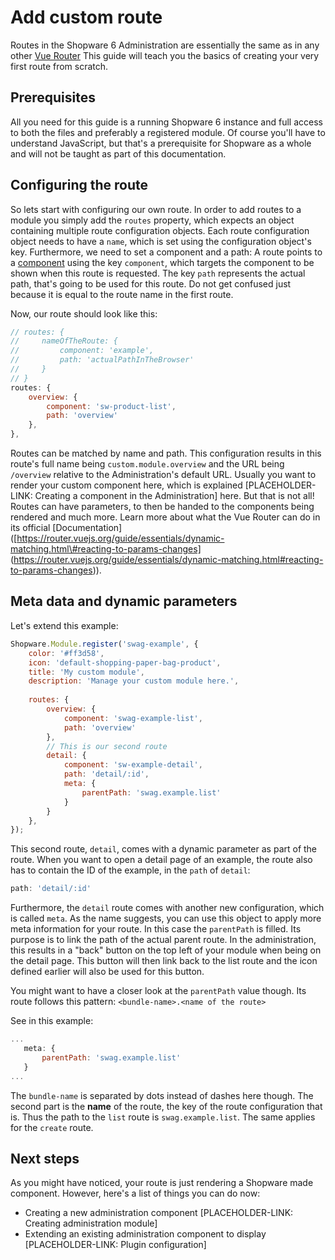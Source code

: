 # Add custom route

Routes in the Shopware 6 Administration are essentially the same as in any other [Vue Router]([https://router.vuejs.org/](https://router.vuejs.org/)) 
This guide will teach you the basics of creating your very first route from scratch.

## Prerequisites

All you need for this guide is a running Shopware 6 instance and full access to both the files and preferably a 
registered module. Of course you'll have to understand JavaScript, but that's a prerequisite for Shopware as a 
whole and will not be taught as part of this documentation.

## Configuring the route

So lets start with configuring our own route. In order to add routes to a module you simply add the `routes` property, 
which expects an object containing multiple route configuration objects. Each route configuration object needs to 
have a `name`, which is set using the configuration object's key. Furthermore, we need to set a component
and a path: A route points to a [component](https://vuejs.org/v2/guide/components.html) using the key `component`, 
which targets the component to be shown when this route is requested. The key `path` represents the actual path, that's
going to be used for this route. Do not get confused just because it is equal to the route name in the first route.

Now, our route should look like this:
```javascript
// routes: {
//     nameOfTheRoute: {
//         component: 'example',
//         path: 'actualPathInTheBrowser'
//     }
// }
routes: {
    overview: {
        component: 'sw-product-list',
        path: 'overview'
    },
},
```

Routes can be matched by name and path. This configuration results in this route's full name being 
`custom.module.overview` and the URL being `/overview` relative to the Administration's default URL. 
Usually you want to render your custom component here, which is explained \[PLACEHOLDER-LINK: Creating a component 
in the Administration\] here. But that is not all! Routes can have parameters, to then be handed to the components 
being rendered and much more. Learn more about what the Vue Router can do in its official
[Documentation]([https://router.vuejs.org/guide/essentials/dynamic-matching.html\#reacting-to-params-changes]
(https://router.vuejs.org/guide/essentials/dynamic-matching.html#reacting-to-params-changes)\).

## Meta data and dynamic parameters

Let's extend this example:
```javascript
Shopware.Module.register('swag-example', {
    color: '#ff3d58',
    icon: 'default-shopping-paper-bag-product',
    title: 'My custom module',
    description: 'Manage your custom module here.',
    
    routes: {
        overview: {
            component: 'swag-example-list',
            path: 'overview'
        },
        // This is our second route
        detail: {
            component: 'sw-example-detail',
            path: 'detail/:id',
            meta: {
                parentPath: 'swag.example.list'
            }
        }
    },
});
```

This second route, `detail`, comes with a dynamic parameter as part of the route. When you want to open a detail
page of an example, the route also has to contain the ID of the example, in the `path` of `detail`:
```javascript
path: 'detail/:id'
```

Furthermore, the `detail` route comes with another new configuration, which is called `meta`. As the name suggests,
you can use this object to apply more meta information for your route. In this case the `parentPath` is filled.
Its purpose is to link the path of the actual parent route. In the administration, this results in a "back" button
on the top left of your module when being on the detail page. This button will then link back to the list
route and the icon defined earlier will also be used for this button.

You might want to have a closer look at the `parentPath` value though. Its route follows this pattern:
`<bundle-name>.<name of the route>`

See in this example:
```javascript
...
   meta: {
       parentPath: 'swag.example.list'
   }
...
```

The `bundle-name` is separated by dots instead of dashes here though. The second part is the **name** of the route,
the key of the route configuration that is. Thus the path to the `list` route is `swag.example.list`. 
The same applies for the `create` route.

## Next steps

As you might have noticed, your route is just rendering a Shopware made component. However, here's a list of things you 
can do now:

* Creating a new administration component [PLACEHOLDER-LINK: Creating administration module]
* Extending an existing administration component to display [PLACEHOLDER-LINK: Plugin configuration]

